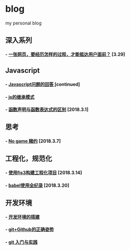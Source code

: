 blog
====

my personal blog

## 深入系列

#### - [一张网页，要经历怎样的过程，才能抵达用户面前？](https://github.com/xiaoyueyue165/blog/blob/master/docs/%E4%B8%80%E5%BC%A0%E7%BD%91%E9%A1%B5%EF%BC%8C%E8%A6%81%E7%BB%8F%E5%8E%86%E6%80%8E%E6%A0%B7%E7%9A%84%E8%BF%87%E7%A8%8B%EF%BC%8C%E6%89%8D%E8%83%BD%E6%8A%B5%E8%BE%BE%E7%94%A8%E6%88%B7%E9%9D%A2%E5%89%8D%EF%BC%9F.md) [3.29]

## Javascript

#### - [Javascript问题的回答 ](https://github.com/xiaoyueyue165/blog/issues/15) [continued]
#### - [js的继承模式](https://github.com/xiaoyueyue165/blog/issues/17)
#### - [函数声明与函数表达式的区别](https://github.com/xiaoyueyue165/blog/issues/10) [2018.3.1]

## 思考

#### - [No game 赌约](https://github.com/xiaoyueyue165/blog/issues/13) [2018.3.7]

## 工程化，规范化

#### - [使用fis3构建工程化项目](https://github.com/xiaoyueyue165/blog/issues/14) [2018.3.14]
#### - [babel使用全纪录](https://github.com/xiaoyueyue165/blog/issues/16) [2018.3.20]

## 开发环境

#### - [开发环境的搭建](https://github.com/xiaoyueyue165/blog/issues/3)
#### - [git+Github的正确姿势 ](https://github.com/xiaoyueyue165/blog/issues/2)
#### - [git 入门与实践 ](https://github.com/xiaoyueyue165/blog/issues/1)





